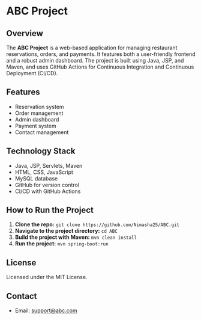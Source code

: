 # ABC Project

## Overview

The **ABC Project** is a web-based application for managing restaurant reservations, orders, and payments. It features both a user-friendly frontend and a robust admin dashboard. The project is built using Java, JSP, and Maven, and uses GitHub Actions for Continuous Integration and Continuous Deployment (CI/CD).

## Features
- Reservation system
- Order management
- Admin dashboard
- Payment system
- Contact management

## Technology Stack
- Java, JSP, Servlets, Maven
- HTML, CSS, JavaScript
- MySQL database
- GitHub for version control
- CI/CD with GitHub Actions

## How to Run the Project
1. **Clone the repo:** `git clone https://github.com/Nimasha25/ABC.git`
2. **Navigate to the project directory:** `cd ABC`
3. **Build the project with Maven:** `mvn clean install`
4. **Run the project:** `mvn spring-boot:run`

## License
Licensed under the MIT License.

## Contact
- Email: support@abc.com
